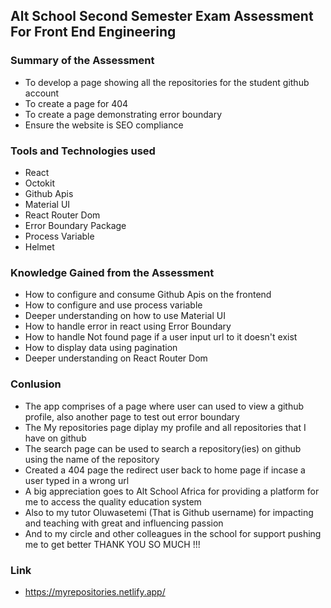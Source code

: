 ## Alt School Second Semester Exam Assessment For Front End Engineering 

### Summary of the Assessment
- To develop a page showing all the repositories for the student github account
- To create a page for 404 
- To create a page demonstrating error boundary
- Ensure the website is SEO compliance

### Tools and Technologies used
- React
- Octokit 
- Github Apis
- Material UI
- React Router Dom
- Error Boundary Package
- Process Variable
- Helmet

### Knowledge Gained from the Assessment
- How to configure and consume Github Apis on the frontend
- How to configure and use process variable
- Deeper understanding on how to use Material UI
- How to handle error in react using Error Boundary
- How to handle Not found page if a user input url to it doesn't exist
- How to display data using pagination
- Deeper understanding on React Router Dom

### Conlusion
- The app comprises of a page where user can used to view a github profile, also another page to test out error boundary 
- The My repositories page diplay my profile and  all repositories that I have on github
- The search page can be used to search a repository(ies) on github using the name of the repository
- Created a 404 page the redirect user back to home page if incase a user typed in a wrong url
- A big appreciation goes to Alt School Africa for providing a platform for me to access the quality education system
- Also to my tutor Oluwasetemi (That is Github username) for impacting and teaching with great and influencing passion 
- And to my circle and other colleagues in the school for support pushing me to get better THANK YOU SO MUCH !!!

### Link
- https://myrepositories.netlify.app/